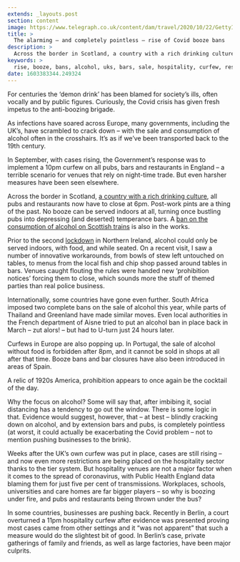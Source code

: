 ```yaml
--- 
extends: _layouts.post 
section: content 
image: https://www.telegraph.co.uk/content/dam/travel/2020/10/22/GettyImages-450794429_trans_NvBQzQNjv4Bqeo_i_u9APj8RuoebjoAHt0k9u7HhRJvuo-ZLenGRumA.jpg?impolicy=logo-overlay 
title: > 
  The alarming – and completely pointless – rise of Covid booze bans 
description: > 
  Across the border in Scotland, a country with a rich drinking culture, all pubs and restaurants now have to close at 6pm.No booze can be served indoors at all, turning once bustling pubs into depressing (and deserted) temperance bars.South Africa imposed two complete bans on the sale of alcohol this year, while parts of Thailand and Greenland have made similar moves.But hospitality venues are not a major factor when it comes to the spread of coronavirus, with Public Health England data blaming them for just five per cent of transmissions.Workplaces, schools, universities and care homes are far bigger players – so why is boozing under fire, and pubs and restaurants being thrown under the bus? 
keywords: > 
  rise, booze, bans, alcohol, uks, bars, sale, hospitality, curfew, restaurants, covid, pubs, cases, alarming, venues, pointless, completely 
date: 1603383344.249324 
--- 
```

<div><p>For centuries the &#8216;demon drink&#8217; has been blamed for society&#8217;s ills, often vocally and by public figures. Curiously, the Covid crisis has given fresh impetus to the anti-boozing brigade.</p>
<p>As infections have soared across Europe,&#160;many governments, including the UK&#8217;s, have scrambled to crack down &#8211; with the sale and consumption of alcohol often&#160;in the crosshairs.&#160;It&#8217;s as if we&#8217;ve been transported back to the 19th century.&#160;</p>
<p>In September, with cases rising, the Government&#8217;s response was to implement a 10pm curfew on all pubs, bars and restaurants in England &#8211; a terrible scenario for venues that rely on night-time trade.&#160;But even harsher measures have been seen elsewhere.</p>
<p>Across the border in Scotland, <a href="https://www.telegraph.co.uk/travel/destinations/europe/united-kingdom/scotland/articles/scotland-without-pubs/">a country with a rich drinking culture</a>, all pubs and restaurants&#160;now have to close at 6pm. Post-work pints are a thing of the past. No booze can be served indoors at all, turning once bustling pubs into depressing (and deserted) temperance bars. A&#160;<a href="https://www.telegraph.co.uk/travel/news/scotrail-alcohol-ban-covid-restrictions-scotland/">ban on&#160;the consumption of alcohol on Scottish trains</a>&#160;is also in the works.&#160;</p>
<p>Prior to the second&#160;<a href="https://www.telegraph.co.uk/news/2020/10/14/would-circuit-breaker-lockdown-look-like/">lockdown</a> in Northern Ireland, alcohol could only be served indoors, with food, and while seated. On a recent visit, I saw a number of innovative workarounds, from bowls of stew&#160;left untouched on tables, to menus from the local fish and chip shop passed around tables in bars. Venues caught flouting the rules&#160;were handed new &#8216;prohibition notices&#8217;&#160;forcing them to close, which sounds more the stuff of themed parties than real police business.</p>
<p>Internationally, some countries have gone even further. South Africa imposed two&#160;complete bans on the sale of alcohol&#160;this year, while parts of Thailand and Greenland have made similar moves.&#160;Even local authorities in the French department of Aisne&#160;tried to put an alcohol ban in place back in March &#8211; zut alors! &#8211;&#160;but had to U-turn just 24 hours later.&#160;</p>
<p>Curfews in Europe are also popping up. In Portugal, the sale of alcohol without food is forbidden after 8pm, and it cannot be sold in shops at all after that time. Booze bans and bar closures have also been introduced in areas of Spain.</p>
<p>A relic of 1920s America, prohibition appears to once again be the cocktail of the day.&#160;</p>
<p>Why the focus on alcohol? Some will say&#160;that,&#160;after&#160;imbibing it, social distancing has a tendency to go out the window. There is some logic in that.&#160;Evidence would suggest, however, that &#8211; at best &#8211; blindly cracking down on alcohol, and by extension bars and pubs, is completely pointless (at worst, it could actually be exacerbating&#160;the Covid problem &#8211; not to mention pushing businesses to the brink).</p>
<p>Weeks after the UK&#8217;s own curfew was put in place, cases are still rising &#8211; and now even more restrictions are being placed on the hospitality sector thanks to the tier system. But hospitality venues are not a major factor when it comes to the spread of coronavirus, with Public Health England data blaming them for just five per cent of transmissions. Workplaces,&#160;schools, universities and care homes are far bigger players &#8211; so why is boozing under fire, and pubs and restaurants being thrown under the&#160;bus?&#160;</p>
<p>In some&#160;countries, businesses&#160;are pushing back. Recently in Berlin, a court overturned a 11pm hospitality curfew&#160;after evidence was presented proving most cases came from other settings&#160;and it &#8220;was not apparent&#8221; that&#160;such a measure would do the slightest bit of&#160;good. In Berlin&#8217;s case, private gatherings of family and friends, as well as large factories, have been major culprits.</p>
</div>